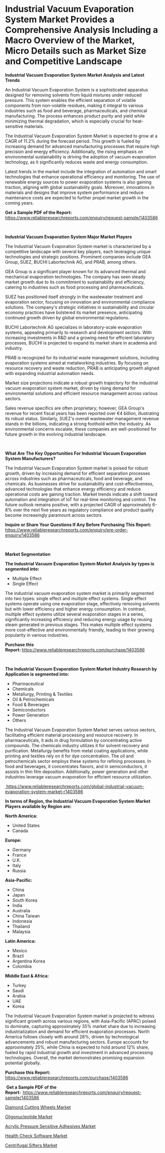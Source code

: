 <p><h1>Industrial Vacuum Evaporation System Market Provides a Comprehensive Analysis Including a Macro Overview of the Market, Micro Details such as Market Size and Competitive Landscape</h1></p><p><strong>Industrial Vacuum Evaporation System Market Analysis and Latest Trends</strong></p>
<p><p>An Industrial Vacuum Evaporation System is a sophisticated apparatus designed for removing solvents from liquid mixtures under reduced pressure. This system enables the efficient separation of volatile components from non-volatile residues, making it integral to various industries such as food and beverage, pharmaceuticals, and chemical manufacturing. The process enhances product purity and yield while minimizing thermal degradation, which is especially crucial for heat-sensitive materials.</p><p>The Industrial Vacuum Evaporation System Market is expected to grow at a CAGR of 11.2% during the forecast period. This growth is fueled by increasing demand for advanced manufacturing processes that require high precision and energy efficiency. Additionally, the rising emphasis on environmental sustainability is driving the adoption of vacuum evaporation technology, as it significantly reduces waste and energy consumption.</p><p>Latest trends in the market include the integration of automation and smart technologies that enhance operational efficiency and monitoring. The use of renewable energy sources to power evaporation systems is also gaining traction, aligning with global sustainability goals. Moreover, innovations in materials and designs that improve system performance and reduce maintenance costs are expected to further propel market growth in the coming years.</p></p>
<p><strong>Get a Sample PDF of the Report:&nbsp;</strong> <a href="https://www.reliableresearchreports.com/enquiry/request-sample/1403586?utm_campaign=24&utm_medium=2&utm_source=Github&utm_content=ia&utm_term=23102024&utm_id=industrial-vacuum-evaporation-system">https://www.reliableresearchreports.com/enquiry/request-sample/1403586</a></p>
<p>&nbsp;</p>
<p><strong>Industrial Vacuum Evaporation System Major Market Players</strong></p>
<p><p>The Industrial Vacuum Evaporation System market is characterized by a competitive landscape with several key players, each leveraging unique technologies and strategic positions. Prominent companies include GEA Group, SUEZ, BUCHI Labortechnik AG, and PRAB, among others.</p><p>GEA Group is a significant player known for its advanced thermal and mechanical evaporation technologies. The company has seen steady market growth due to its commitment to sustainability and efficiency, catering to industries such as food processing and pharmaceuticals. </p><p>SUEZ has positioned itself strongly in the wastewater treatment and evaporation sector, focusing on innovation and environmental compliance solutions. The company's strategic initiatives in sustainability and circular economy practices have bolstered its market presence, anticipating continued growth driven by global environmental regulations.</p><p>BUCHI Labortechnik AG specializes in laboratory-scale evaporation systems, appealing primarily to research and development sectors. With increasing investments in R&D and a growing need for efficient laboratory processes, BUCHI is projected to expand its market share in academia and industry.</p><p>PRAB is recognized for its industrial waste management solutions, including evaporation systems aimed at metalworking industries. By focusing on resource recovery and waste reduction, PRAB is anticipating growth aligned with expanding industrial automation needs. </p><p>Market size projections indicate a robust growth trajectory for the industrial vacuum evaporation system market, driven by rising demand for environmental solutions and efficient resource management across various sectors.</p><p>Sales revenue specifics are often proprietary; however, GEA Group's revenue for recent fiscal years has been reported over €4 billion, illustrating its robust status. Similarly, SUEZ's overall wastewater management revenue stands in the billions, indicating a strong foothold within the industry. As environmental concerns escalate, these companies are well-positioned for future growth in the evolving industrial landscape.</p></p>
<p>&nbsp;</p>
<p><strong>What Are The Key Opportunities For Industrial Vacuum Evaporation System Manufacturers?</strong></p>
<p><p>The Industrial Vacuum Evaporation System market is poised for robust growth, driven by increasing demand for efficient separation processes across industries such as pharmaceuticals, food and beverage, and chemicals. As businesses strive for sustainability and cost-effectiveness, advanced technologies that enhance energy efficiency and reduce operational costs are gaining traction. Market trends indicate a shift toward automation and integration of IoT for real-time monitoring and control. The future outlook remains positive, with a projected CAGR of approximately 6-8% over the next five years as regulatory compliance and product quality become increasingly paramount across sectors.</p></p>
<p><strong>Inquire or Share Your Questions If Any Before Purchasing This Report:</strong> <a href="https://www.reliableresearchreports.com/enquiry/pre-order-enquiry/1403586?utm_campaign=24&utm_medium=2&utm_source=Github&utm_content=ia&utm_term=23102024&utm_id=industrial-vacuum-evaporation-system">https://www.reliableresearchreports.com/enquiry/pre-order-enquiry/1403586</a></p>
<p>&nbsp;</p>
<p><strong>Market Segmentation</strong></p>
<p><strong>The Industrial Vacuum Evaporation System Market Analysis by types is segmented into:</strong></p>
<p><ul><li>Multiple Effect</li><li>Single Effect</li></ul></p>
<p><p>The industrial vacuum evaporation system market is primarily segmented into two types: single effect and multiple effect systems. Single effect systems operate using one evaporation stage, effectively removing solvents but with lower efficiency and higher energy consumption. In contrast, multiple effect systems utilize several evaporation stages in a series, significantly increasing efficiency and reducing energy usage by reusing steam generated in previous stages. This makes multiple effect systems more cost-effective and environmentally friendly, leading to their growing popularity in various industries.</p></p>
<p><strong>Purchase this Report:&nbsp;</strong><a href="https://www.reliableresearchreports.com/purchase/1403586?utm_campaign=24&utm_medium=2&utm_source=Github&utm_content=ia&utm_term=23102024&utm_id=industrial-vacuum-evaporation-system">https://www.reliableresearchreports.com/purchase/1403586</a></p>
<p>&nbsp;</p>
<p><strong>The Industrial Vacuum Evaporation System Market Industry Research by Application is segmented into:</strong></p>
<p><ul><li>Pharmaceutical</li><li>Chemicals</li><li>Metallurgy, Printing & Textiles</li><li>Oil & Petrochemicals</li><li>Food & Beverages</li><li>Semiconductors</li><li>Power Generation</li><li>Others</li></ul></p>
<p><p>The Industrial Vacuum Evaporation System Market serves various sectors, facilitating efficient material processing and resource recovery. In pharmaceuticals, it aids in drug formulation by concentrating active compounds. The chemicals industry utilizes it for solvent recovery and purification. Metallurgy benefits from metal coating applications, while printing and textiles rely on it for dye concentration. The oil and petrochemicals sector employs these systems for refining processes. In food and beverages, it concentrates flavors, and in semiconductors, it assists in thin film deposition. Additionally, power generation and other industries leverage vacuum evaporation for efficient resource utilization.</p></p>
<p><a href="https://www.reliableresearchreports.com/global-industrial-vacuum-evaporation-system-market-r1403586?utm_campaign=24&utm_medium=2&utm_source=Github&utm_content=ia&utm_term=23102024&utm_id=industrial-vacuum-evaporation-system">&nbsp;https://www.reliableresearchreports.com/global-industrial-vacuum-evaporation-system-market-r1403586</a></p>
<p><strong>In terms of Region, the Industrial Vacuum Evaporation System Market Players available by Region are:</strong></p>
<p>
    <p> <strong> North America: </strong>
        <ul>
            <li>United States</li>
            <li>Canada</li>
        </ul>
        </p> 
    <p> <strong> Europe: </strong>
        <ul>
            <li>Germany</li>
            <li>France</li>
            <li>U.K.</li>
            <li>Italy</li>
            <li>Russia</li>
        </ul>
        </p> 
    <p> <strong> Asia-Pacific: </strong>
        <ul>
            <li>China</li>
            <li>Japan</li>
            <li>South Korea</li>
            <li>India</li>
            <li>Australia</li>
            <li>China Taiwan</li>
            <li>Indonesia</li>
            <li>Thailand</li>
            <li>Malaysia</li>
        </ul>
        </p> 
    <p> <strong> Latin America: </strong>
        <ul>
            <li>Mexico</li>
            <li>Brazil</li>
            <li>Argentina Korea</li>
            <li>Colombia</li>
        </ul>
        </p> 
    <p> <strong> Middle East & Africa: </strong>
        <ul>
            <li>Turkey</li>
            <li>Saudi</li>
            <li>Arabia</li>
            <li>UAE</li>
            <li>Korea</li>
        </ul>
    </p>
    </p>
<p><p>The Industrial Vacuum Evaporation System market is projected to witness significant growth across various regions, with Asia-Pacific (APAC) poised to dominate, capturing approximately 35% market share due to increasing industrialization and demand for efficient evaporation processes. North America follows closely with around 28%, driven by technological advancements and robust manufacturing sectors. Europe accounts for approximately 25%, while China is expected to hold around 12% share, fueled by rapid industrial growth and investment in advanced processing technologies. Overall, the market demonstrates promising expansion potential globally.</p></p>
<p><strong>Purchase this Report: </strong><a href="https://www.reliableresearchreports.com/purchase/1403586?utm_campaign=24&utm_medium=2&utm_source=Github&utm_content=ia&utm_term=23102024&utm_id=industrial-vacuum-evaporation-system">https://www.reliableresearchreports.com/purchase/1403586</a></p>
<p>&nbsp;<strong>Get a Sample PDF of the Report:&nbsp;&nbsp;</strong><a href="https://www.reliableresearchreports.com/enquiry/request-sample/1403586?utm_campaign=24&utm_medium=2&utm_source=Github&utm_content=ia&utm_term=23102024&utm_id=industrial-vacuum-evaporation-system">https://www.reliableresearchreports.com/enquiry/request-sample/1403586</a></p>
<p><strong></strong></p>
<p><p><a href="https://issuu.com/reportprime-2/docs/diamond-cutting-wheels-market-size-_b2bc787c09e0ac?utm_campaign=24&utm_medium=2&utm_source=Github&utm_content=ia&utm_term=23102024&utm_id=industrial-vacuum-evaporation-system">Diamond Cutting Wheels Market</a></p><p><a href="https://medium.com/@eleanore16mal/analyzing-oligonucleotide-market-dynamics-and-growth-drivers-and-forecasted-for-period-from-2024-to-98312e5752a9?utm_campaign=24&utm_medium=2&utm_source=Github&utm_content=ia&utm_term=23102024&utm_id=industrial-vacuum-evaporation-system">Oligonucleotide Market</a></p><p><a href="https://medium.com/@dagmar8b15me/acrylic-pressure-sensitive-adhesives-value-chain-analysis-from-raw-materials-to-end-user-8173dedaf733?utm_campaign=24&utm_medium=2&utm_source=Github&utm_content=ia&utm_term=23102024&utm_id=industrial-vacuum-evaporation-system">Acrylic Pressure Sensitive Adhesives Market</a></p><p><a href="https://www.linkedin.com/pulse/in-depth-health-check-software-market-review-size-share-spyhf?utm_campaign=24&utm_medium=2&utm_source=Github&utm_content=ia&utm_term=23102024&utm_id=industrial-vacuum-evaporation-system">Health Check Software Market</a></p><p><a href="https://github.com/poppeotabedvo5/Market-Research-Report-List-1/blob/main/centrifugal-sifters-market.md?utm_campaign=24&utm_medium=2&utm_source=Github&utm_content=ia&utm_term=23102024&utm_id=industrial-vacuum-evaporation-system">Centrifugal Sifters Market</a></p></p>